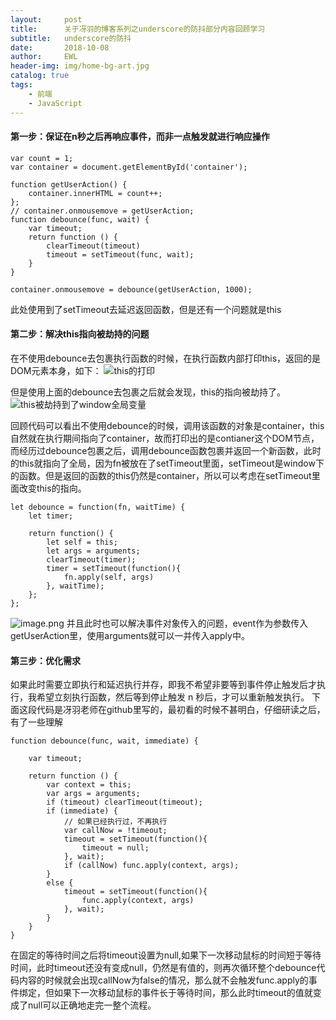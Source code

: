 ```yaml
---
layout:     post
title:      关于冴羽的博客系列之underscore的防抖部分内容回顾学习
subtitle:   underscore的防抖
date:       2018-10-08
author:     EWL
header-img: img/home-bg-art.jpg
catalog: true
tags:
    - 前端    
    - JavaScript   
---
```


#### 第一步：保证在n秒之后再响应事件，而非一点触发就进行响应操作

```
var count = 1;
var container = document.getElementById('container');

function getUserAction() {
    container.innerHTML = count++;
};
// container.onmousemove = getUserAction;
function debounce(func, wait) {
    var timeout;
    return function () {
        clearTimeout(timeout)
        timeout = setTimeout(func, wait);
    }
}

container.onmousemove = debounce(getUserAction, 1000);
```
此处使用到了setTimeout去延迟返回函数，但是还有一个问题就是this

#### 第二步：解决this指向被劫持的问题
在不使用debounce去包裹执行函数的时候，在执行函数内部打印this，返回的是DOM元素本身，如下：
![this的打印](https://upload-images.jianshu.io/upload_images/7930564-c363208787b44b30.png?imageMogr2/auto-orient/strip%7CimageView2/2/w/1240)

但是使用上面的debounce去包裹之后就会发现，this的指向被劫持了。
![this被劫持到了window全局变量](https://upload-images.jianshu.io/upload_images/7930564-5fdd6aff1beb07ac.png?imageMogr2/auto-orient/strip%7CimageView2/2/w/1240)

回顾代码可以看出不使用debounce的时候，调用该函数的对象是container，this自然就在执行期间指向了container，故而打印出的是contianer这个DOM节点，而经历过debounce包裹之后，调用debounce函数包裹并返回一个新函数，此时的this就指向了全局，因为fn被放在了setTimeout里面，setTimeout是window下的函数。但是返回的函数的this仍然是container，所以可以考虑在setTimeout里面改变this的指向。
```
let debounce = function(fn, waitTime) {
    let timer;

    return function() {
        let self = this;
        let args = arguments;
        clearTimeout(timer);
        timer = setTimeout(function(){
            fn.apply(self, args)
        }, waitTime);
    };
};
```
![image.png](https://upload-images.jianshu.io/upload_images/7930564-9920befdffa69f80.png?imageMogr2/auto-orient/strip%7CimageView2/2/w/1240)
并且此时也可以解决事件对象传入的问题，event作为参数传入getUserAction里，使用arguments就可以一并传入apply中。

#### 第三步：优化需求
如果此时需要立即执行和延迟执行并存，即我不希望非要等到事件停止触发后才执行，我希望立刻执行函数，然后等到停止触发 n 秒后，才可以重新触发执行。
下面这段代码是冴羽老师在github里写的，最初看的时候不甚明白，仔细研读之后，有了一些理解
```
function debounce(func, wait, immediate) {

    var timeout;

    return function () {
        var context = this;
        var args = arguments;
        if (timeout) clearTimeout(timeout);
        if (immediate) {
            // 如果已经执行过，不再执行
            var callNow = !timeout;
            timeout = setTimeout(function(){
                timeout = null;
            }, wait);
            if (callNow) func.apply(context, args);
        }
        else {
            timeout = setTimeout(function(){
                func.apply(context, args)
            }, wait);
        }
    }
}
```
在固定的等待时间之后将timeout设置为null,如果下一次移动鼠标的时间短于等待时间，此时timeout还没有变成null，仍然是有值的，则再次循环整个debounce代码内容的时候就会出现callNow为false的情况，那么就不会触发func.apply的事件绑定，但如果下一次移动鼠标的事件长于等待时间，那么此时timeout的值就变成了null可以正确地走完一整个流程。



